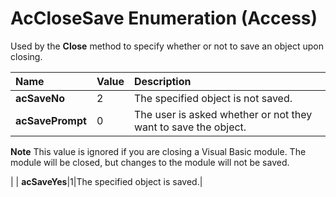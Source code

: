
# AcCloseSave Enumeration (Access)

Used by the  **Close** method to specify whether or not to save an object upon closing.



|**Name**|**Value**|**Description**|
|:-----|:-----|:-----|
| **acSaveNo**|2|The specified object is not saved.|
| **acSavePrompt**|0|The user is asked whether or not they want to save the object.
 **Note**  This value is ignored if you are closing a Visual Basic module. The module will be closed, but changes to the module will not be saved.

|
| **acSaveYes**|1|The specified object is saved.|
